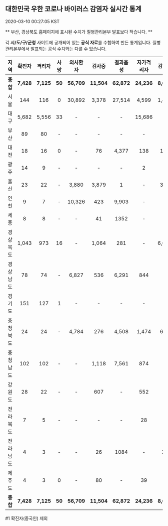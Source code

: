 
## 대한민국 우한 코로나 바이러스 감염자 실시간 통계
2020-03-10 00:27:05 KST

** 부산, 경상북도 홈페이지에 표시된 수치가 질병관리본부 발표보다 적습니다. **

각 **시/도/구/군청** 사이트에 공개되어 있는 **공식 자료**를 수합하여 만든 통계입니다.
질병관리본부에서 발표되는 공식 수치와는 다를 수 있습니다.


        
|  지역  | 확진자 |  격리자  |  사망  |  의사환자  |  검사중  |  결과음성  |  자가격리자  |  감시중  |  감시해제  |  퇴원  |
|:------:|:------:|:--------:|:--------:|:----------:|:--------:|:----------------:|:------------:|:--------:|:----------:|:--:|
|**총합**|**7,428**|**7,125**|**50**|**56,709**|**11,504**|**62,872**|**24,236**|**8,690**|**7,475**|**229**|
|서울|144|116|0|30,892|3,378|27,514|4,599|1,464|3,135|28|
|대구|5,682|5,556|33 |-|-|-|15,686|-|-|93 |
|부산|89|80|-|-|-|-|-|-|-|9|
|대전|18|16|0|-|76|4,377|138|138|227|2|
|광주|14|9|-|-|-|-|2|-|-|3|
|울산|23|22|-|3,880|3,879|1|-|351|199|1|
|인천|9|7|-|10,326|423|9,903|-|-|-|2|
|세종|8|8|-|-|41|1352|-|-|-|-|
|경상북도|1,043|973|16|-|1,064|281|-|6,015|2,935|54|
|경상남도|78|74|-|6,827|536|6,291|844|-|-|4|
|경기도|151|127|1|-|-|-|-|-|-|23|
|충청북도|24|24|-|4,784|276|4,508|1,474|685|789|-|
|충청남도|102|102|-|-|1,118|7,561|874|-|-|-|
|강원도|28|22|-|-|607|-|552|-|-|6|
|전라북도|7|5|-|-|-|-|28|-|-|2|
|전라남도|4|3|-|-|26|1084|-|37|190|1|
|제주도|4|3|0|-|80|-|39|-|-|1|
|**총합**|**7,428**|**7,125**|**50**|**56,709**|**11,504**|**62,872**|**24,236**|**8,690**|**7,475**|**229**|

        

#1 확진자(중국인) 제외
    